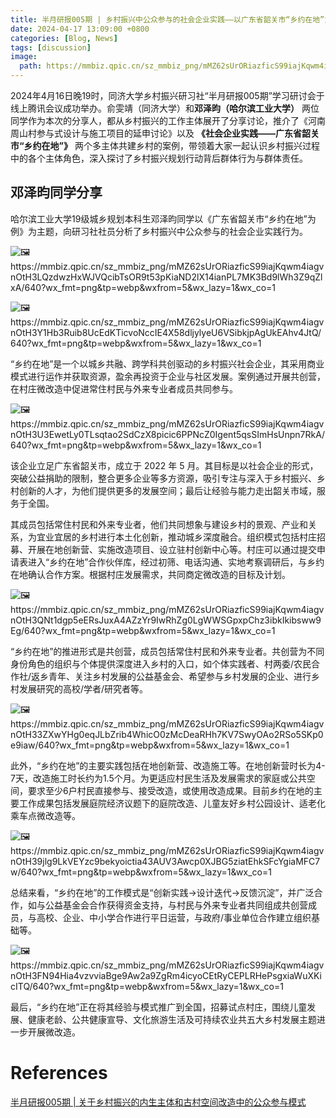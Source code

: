 ```yaml
---
title: 半月研报005期 | 乡村振兴中公众参与的社会企业实践——以广东省韶关市“乡约在地”为例
date: 2024-04-17 13:09:00 +0800
categories: [Blog, News]
tags: [discussion] 
image:
  path: https://mmbiz.qpic.cn/sz_mmbiz_png/mMZ62sUrORiazficS99iajKqwm4iagvnOtH33X2SUfjnao1JZdKd4uWMBpuaEHxLq9hWg6aXrIWNS7SpBTekucUNNQ/640?wx_fmt=png&tp=webp&wxfrom=5&wx_lazy=1&wx_co=1
---
```


<script>
    (function(){
        let meta = document.createElement('meta');
        meta.content = 'no-referrer';
        meta.name = 'referrer';
        document.getElementsByTagName('head')[0].appendChild(meta);
        console.log(document.getElementsByTagName('head'))
    })()
</script>

2024年4月16日晚19时，同济大学乡村振兴研习社“半月研报005期”学习研讨会于线上腾讯会议成功举办。俞雯靖（同济大学）和**邓泽昀（哈尔滨工业大学）** 两位同学作为本次的分享人，都从乡村振兴的工作主体展开了分享讨论，推介了《河南周山村参与式设计与施工项目的延申讨论》以及 **《社会企业实践——广东省韶关市“乡约在地”》** 两个多主体共建乡村的案例，带领着大家一起认识乡村振兴过程中的各个主体角色，深入探讨了乡村振兴规划行动背后群体行为与群体责任。

## 邓泽昀同学分享

哈尔滨工业大学19级城乡规划本科生邓泽昀同学以《广东省韶关市“乡约在地”为例》为主题，向研习社社员分析了乡村振兴中公众参与的社会企业实践行为。

![🖼️https://mmbiz.qpic.cn/sz_mmbiz_png/mMZ62sUrORiazficS99iajKqwm4iagvnOtH3LQzdwzHxWJVQcibTsOR9t53pKiaND2lX14ianPL7MK3Bd9lWh3Z9qZlxA/640?wx_fmt=png&tp=webp&wxfrom=5&wx_lazy=1&wx_co=1](https://mmbiz.qpic.cn/sz_mmbiz_png/mMZ62sUrORiazficS99iajKqwm4iagvnOtH3LQzdwzHxWJVQcibTsOR9t53pKiaND2lX14ianPL7MK3Bd9lWh3Z9qZlxA/640?wx_fmt=png&tp=webp&wxfrom=5&wx_lazy=1&wx_co=1)

![🖼️https://mmbiz.qpic.cn/sz_mmbiz_png/mMZ62sUrORiazficS99iajKqwm4iagvnOtH3Y1Hb3Ruib8UcEdKTicvoNccIE4X58dljylyeU6VSibkjpAgUkEAhv4JtQ/640?wx_fmt=png&tp=webp&wxfrom=5&wx_lazy=1&wx_co=1](https://mmbiz.qpic.cn/sz_mmbiz_png/mMZ62sUrORiazficS99iajKqwm4iagvnOtH3Y1Hb3Ruib8UcEdKTicvoNccIE4X58dljylyeU6VSibkjpAgUkEAhv4JtQ/640?wx_fmt=png&tp=webp&wxfrom=5&wx_lazy=1&wx_co=1)

“乡约在地”是一个以城乡共融、跨学科共创驱动的乡村振兴社会企业，其采用商业模式进行运作并获取资源，盈余再投资于企业与社区发展。案例通过开展共创营，在村庄微改造中促进常住村民与外来专业者成员共同参与。

![🖼️https://mmbiz.qpic.cn/sz_mmbiz_png/mMZ62sUrORiazficS99iajKqwm4iagvnOtH3U3EwetLy0TLsqtao2SdCzX8picic6PPNcZ0Igent5qsSImHsUnpn7RkA/640?wx_fmt=png&tp=webp&wxfrom=5&wx_lazy=1&wx_co=1](https://mmbiz.qpic.cn/sz_mmbiz_png/mMZ62sUrORiazficS99iajKqwm4iagvnOtH3U3EwetLy0TLsqtao2SdCzX8picic6PPNcZ0Igent5qsSImHsUnpn7RkA/640?wx_fmt=png&tp=webp&wxfrom=5&wx_lazy=1&wx_co=1)

该企业立足广东省韶关市，成立于 2022 年 5 月。其目标是以社会企业的形式，突破公益捐助的限制，整合更多企业等多方资源，吸引专注与深入于乡村振兴、乡村创新的人才，为他们提供更多的发展空间；最后让经验与能力走出韶关市域，服务于全国。

其成员包括常住村民和外来专业者，他们共同想象与建设乡村的景观、产业和关系，为宜业宜居的乡村进行本土化创新，推动城乡深度融合。组织模式包括村庄招募、开展在地创新营、实施改造项目、设立驻村创新中心等。村庄可以通过提交申请表进入“乡约在地”合作伙伴库，经过初筛、电话沟通、实地考察调研后，与乡约在地确认合作方案。根据村庄发展需求，共同商定微改造的目标及计划。

![🖼️https://mmbiz.qpic.cn/sz_mmbiz_png/mMZ62sUrORiazficS99iajKqwm4iagvnOtH3QNt1dgp5eERsJuxA4AZzYr9IwRhZg0LgWWSGpxpChz3ibkIkibsww9Eg/640?wx_fmt=png&tp=webp&wxfrom=5&wx_lazy=1&wx_co=1](https://mmbiz.qpic.cn/sz_mmbiz_png/mMZ62sUrORiazficS99iajKqwm4iagvnOtH3QNt1dgp5eERsJuxA4AZzYr9IwRhZg0LgWWSGpxpChz3ibkIkibsww9Eg/640?wx_fmt=png&tp=webp&wxfrom=5&wx_lazy=1&wx_co=1)

“乡约在地”的推进形式是共创营，成员包括常住村民和外来专业者。共创营为不同身份角色的组织与个体提供深度进入乡村的入口，如个体实践者、村两委/农民合作社/返乡青年、关注乡村发展的公益基金会、希望参与乡村发展的企业、进行乡村发展研究的高校/学者/研究者等。

![🖼️https://mmbiz.qpic.cn/sz_mmbiz_png/mMZ62sUrORiazficS99iajKqwm4iagvnOtH33ZXwYHg0eqJLbZrib4WhicO0zMcDeaRHh7KV7SwyOAo2RSo5SKp0e9iaw/640?wx_fmt=png&tp=webp&wxfrom=5&wx_lazy=1&wx_co=1](https://mmbiz.qpic.cn/sz_mmbiz_png/mMZ62sUrORiazficS99iajKqwm4iagvnOtH33ZXwYHg0eqJLbZrib4WhicO0zMcDeaRHh7KV7SwyOAo2RSo5SKp0e9iaw/640?wx_fmt=png&tp=webp&wxfrom=5&wx_lazy=1&wx_co=1)

此外，“乡约在地”的主要实践包括在地创新营、改造施工等。在地创新营时长为4-7天，改造施工时长约为1.5个月。为更适应村民生活及发展需求的家庭或公共空间，要求至少6户村民直接参与、接受改造，或使用改造成果。目前乡约在地的主要工作成果包括发展庭院经济议题下的庭院改造、儿童友好乡村公园设计、适老化乘车点微改造等。

![🖼️https://mmbiz.qpic.cn/sz_mmbiz_png/mMZ62sUrORiazficS99iajKqwm4iagvnOtH39jlg9LkVEYzc9bekyoictia43AUV3Awcp0XJBG5ziatEhkSFcYgiaMFC7w/640?wx_fmt=png&tp=webp&wxfrom=5&wx_lazy=1&wx_co=1](https://mmbiz.qpic.cn/sz_mmbiz_png/mMZ62sUrORiazficS99iajKqwm4iagvnOtH39jlg9LkVEYzc9bekyoictia43AUV3Awcp0XJBG5ziatEhkSFcYgiaMFC7w/640?wx_fmt=png&tp=webp&wxfrom=5&wx_lazy=1&wx_co=1)

总结来看，“乡约在地”的工作模式是“创新实践→设计迭代→反馈沉淀”，并广泛合作，如与公益基金会合作获得资金支持，与村民与外来专业者共同组成共创营成员，与高校、企业、中小学合作进行平日运营，与政府/事业单位合作建立组织基础等。

![🖼️https://mmbiz.qpic.cn/sz_mmbiz_png/mMZ62sUrORiazficS99iajKqwm4iagvnOtH3FN94Hia4vzvviaBge9Aw2a9ZgRm4icyoCEtRyCEPLRHePsgxiaWuXKicITQ/640?wx_fmt=png&tp=webp&wxfrom=5&wx_lazy=1&wx_co=1](https://mmbiz.qpic.cn/sz_mmbiz_png/mMZ62sUrORiazficS99iajKqwm4iagvnOtH3FN94Hia4vzvviaBge9Aw2a9ZgRm4icyoCEtRyCEPLRHePsgxiaWuXKicITQ/640?wx_fmt=png&tp=webp&wxfrom=5&wx_lazy=1&wx_co=1)

最后，“乡约在地”正在将其经验与模式推广到全国，招募试点村庄，围绕儿童发展、健康老龄、公共健康宣导、文化旅游生活及可持续农业共五大乡村发展主题进一步开展微改造。

# References
  
[半月研报005期 | 关于乡村振兴的内生主体和古村空间改造中的公众参与模式](https://mp.weixin.qq.com/s/yI-GkjdOIZUNzyJs5FyzJw)